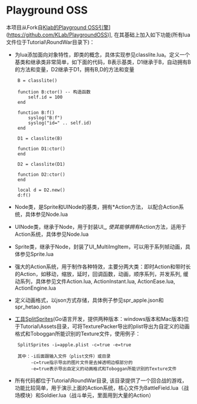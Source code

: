 # Playground OSS

本项目从Fork自[Klab的Playground OSS引擎](https://github.com/KLab/PlaygroundOSS "Klab的Playground OSS引擎")](https://github.com/KLab/PlaygroundOSS)], 在其基础上加入如下功能(所有lua文件位于Tutorial\RoundWar目录下)：

 * 为lua添加面向对象特性，即类的概念，具体实现参见classlite.lua。定义一个基类和继承类非常简单，如下面的代码，B表示基类，D1继承于B，自动拥有B的方法和变量，D2继承于D1，拥有B,D的方法和变量
 	
		B = classlite()
		
		function B:ctor() -- 构造函数
			self.id = 100
		end
	
		function B:f()
			syslog("B:f")
			syslog("id=" .. self.id)
		end
		
		D1 = classlite(B)
		
		function D1:ctor()
		end
	
		D2 = classlite(D1)
		
		function D2:ctor()
		end
	
		local d = D2.new()
		d:f()

 * Node类，是Sprite和UINode的基类，拥有*Action方法， 以配合Action系统，具体参见Node.lua
 
 * UINode类，继承于Node，用于封装UI_*, 使其能够拥有*Action方法，适用于Action系统，具体参见Node.lua
 
 * Sprite类，继承于Node，封装了UI_MultiImgItem，可以用于系列帧动画，具体参见Sprite.lua
 
 * 强大的Action系统，用于制作各种特效，主要分两大类：即时Action和带时长的Action，如移动，缩放，延时，回调函数，动画，顺序系列，并发系列, 缓动系列，具体参见文件Action.lua, ActionInstant.lua, ActionEase.lua, ActionEngine.lua
 
 * 定义动画格式，以json方式存储，具体例子参见spr_apple.json和spr_hetao.json
 
 * [工具SplitSprites](https://github.com/lstarboy/SplitSprites "工具SplitSprites")(Go语言开发，提供两种版本：windows版本和Mac版本)位于Tutorial\Assets目录，可将TexturePacker导出的plist导出为自定义的动画格式和Toboggan所能识别的Texture文件，使用例子：
 	
		SplitSprites -i=apple.plist -c=true -e=true
		
		其中：-i后面跟输入文件（plist文件）或目录
			 -c=true指示导出的图片文件是去掉透明边框部分的
			 -e=true表示导出自定义的动画格式和Toboggan所能识别的Texture文件
 
 * 所有代码都位于Tutorial\RoundWar目录, 该目录提供了一个回合战的游戏，功能比较简单，用于演示上面的Action系统，核心文件为BattleField.lua（战场模块）和Soldier.lua（战斗单元，里面用到大量的Action）

